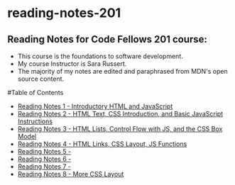 # reading-notes-201
## Reading Notes for Code Fellows 201 course:
- This course is the foundations to software development.
- My course Instructor is Sara Russert.
- The majority of my notes are edited and paraphrased from MDN's open source content.

#Table of Contents

- [Reading Notes 1 - Introductory HTML and JavaScript](class-01.md)
- [Reading Notes 2 - HTML Text, CSS Introduction, and Basic JavaScript Instructions](class-02.md)
- [Reading Notes 3 - HTML Lists, Control Flow with JS, and the CSS Box Model](class-03.md)
- [Reading Notes 4 - HTML Links, CSS Layout, JS Functions](class-04.md)
- [Reading Notes 5 - ](class-05.md)
- [Reading Notes 6 - ](class-06.md)
- [Reading Notes 7 - ](class-07.md)
- [Reading Notes 8 - More CSS Layout](class-08.md)

